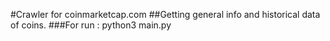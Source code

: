 #Crawler for coinmarketcap.com
##Getting general info and historical data of coins.
###For run : python3 main.py 
